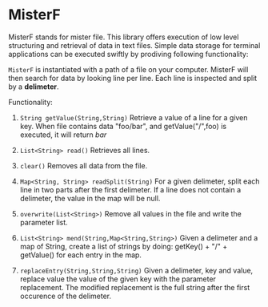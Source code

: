 # MisterF

MisterF stands for mister file. This library offers execution of low level structuring and retrieval of data in text files. Simple data storage for terminal applications can 
be executed swiftly by prodiving following functionality:

``MisterF`` is instantiated with a path of a file on your computer. MisterF will then search for data by looking line per line. Each line is inspected and split by a **delimeter**.

Functionality:
1) ``String getValue(String,String)``
   Retrieve a value of a line for a given key. When file contains data "foo/bar", and getValue("/",foo) is executed, it will return _bar_

2) ``List<String> read()``
   Retrieves all lines.

3) ``clear()``
   Removes all data from the file.

4) ``Map<String, String> readSplit(String)``
   For a given delimeter, split each line in two parts after the first delimeter. If a line does not contain a delimeter, the value in the map will be null.

5) ``overwrite(List<String>)``
   Remove all values in the file and write the parameter list.

6) ``List<String> mend(String,Map<String,String>)``
   Given a delimeter and a map of String, create a list of strings by doing: getKey() + "/" + getValue() for each entry in the map.

7) ``replaceEntry(String,String,String)``
   Given a delimeter, key and value, replace value the value of the given key with the parameter replacement. The modified replacement is the full string after the first occurence of the delimeter.

   
